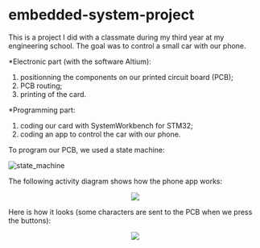 # embedded-system-project

This is a project I did with a classmate during my third year at my engineering school.
The goal was to control a small car with our phone.

*Electronic part (with the software Altium):
1) positionning the components on our printed circuit board (PCB);
2) PCB routing;
3) printing of the card.

*Programming part:
1) coding our card with SystemWorkbench for STM32;
2) coding an app to control the car with our phone.



To program our PCB, we used a state machine:

![state_machine](https://user-images.githubusercontent.com/46608797/86120365-76f7b600-bad4-11ea-97ca-afef716ad013.png)

The following activity diagram shows how the phone app works:
<p align="center">
  <img src="https://user-images.githubusercontent.com/46608797/86119811-73affa80-bad3-11ea-80ca-da7767e80786.png">
</p>

Here is how it looks (some characters are sent to the PCB when we press the buttons):

<p align="center">
  <img src="https://user-images.githubusercontent.com/46608797/86120730-203eac00-bad5-11ea-8b96-374d101b38b5.png">
</p>










